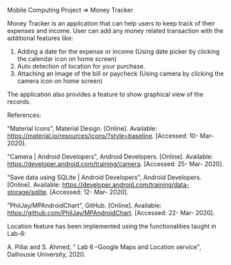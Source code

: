 Mobile Computing Project => Money Tracker

Money Tracker is an application that can help users to keep track of their expenses and income.
User can add any money related transaction with the additional features like:
1. Adding a date for the expense or income (Using date picker by clicking the calendar icon on home screen)
2. Auto detection of location for your purchase.
3. Attaching an Image of the bill or paycheck (Using camera by clicking the camera icon on home screen)

The application also provides a feature to show graphical view of the records.

References:

"Material Icons", Material Design. [Online]. Available: https://material.io/resources/icons/?style=baseline.  [Accessed: 10- Mar- 2020].

"Camera | Android Developers", Android Developers. [Online]. Available: https://developer.android.com/training/camera.  [Accessed: 25- Mar- 2020].

"Save data using SQLite  |  Android Developers", Android Developers. [Online]. Available: https://developer.android.com/training/data-storage/sqlite.  [Accessed: 12- Mar- 2020].

"PhilJay/MPAndroidChart", GitHub. [Online]. Available: https://github.com/PhilJay/MPAndroidChart. [Accessed: 22- Mar- 2020].

Location feature has been implemented using the functionalities taught in Lab-6:

A. Pillai and S. Ahmed, " Lab 6 –Google Maps and Location service", Dalhousie University, 2020.
